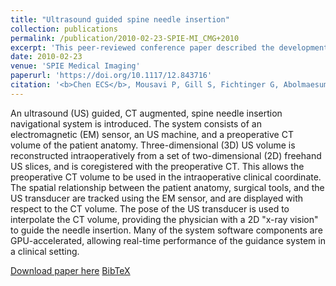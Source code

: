 ```yaml
---
title: "Ultrasound guided spine needle insertion"
collection: publications
permalink: /publication/2010-02-23-SPIE-MI_CMG+2010
excerpt: 'This peer-reviewed conference paper described the development of a surgical navigation system for spine needle interventions.'
date: 2010-02-23
venue: 'SPIE Medical Imaging'
paperurl: 'https://doi.org/10.1117/12.843716'
citation: '<b>Chen ECS</b>, Mousavi P, Gill S, Fichtinger G, Abolmaesumi P, (2010). "Ultrasound guided spine needle insertion"; <i>Medical Imaging 2010: Visualization, Image-Guided Procedures, and Modeling</i>. 7625. pp. 1028-1035.'
---
```


An ultrasound (US) guided, CT augmented, spine needle insertion navigational system is introduced. The system consists of an electromagnetic (EM) sensor, an US machine, and a preoperative CT volume of the patient anatomy. Three-dimensional (3D) US volume is reconstructed intraoperatively from a set of two-dimensional (2D) freehand US slices, and is coregistered with the preoperative CT. This allows the preoperative CT volume to be used in the intraoperative clinical coordinate. The spatial relationship between the patient anatomy, surgical tools, and the US transducer are tracked using the EM sensor, and are displayed with respect to the CT volume. The pose of the US transducer is used to interpolate the CT volume, providing the physician with a 2D "x-ray vision" to guide the needle insertion. Many of the system software components are GPU-accelerated, allowing real-time performance of the guidance system in a clinical setting.

[Download paper here](https://doi.org/10.1117/12.843716) [BibTeX](./../files/bibtex/CMG+2010.bib)